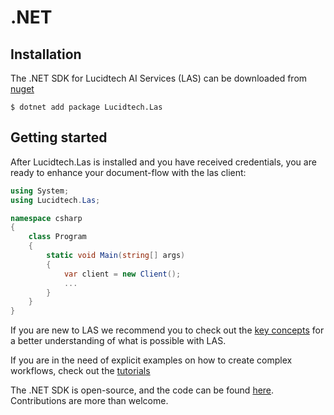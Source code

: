 # .NET

## Installation
The .NET SDK for Lucidtech AI Services (LAS) can be downloaded from 
[nuget](nuget.org/packages/Lucidtech.Las)

```commandline
$ dotnet add package Lucidtech.Las
```


## Getting started 
After Lucidtech.Las is installed and you have received credentials, 
you are ready to enhance your document-flow with the las client:
```cs
using System;
using Lucidtech.Las;

namespace csharp
{
    class Program
    {
        static void Main(string[] args)
        {
            var client = new Client();
            ... 
        }
    }
}
```
If you are new to LAS we recommend you to check out the [key concepts](../../introduction) 
for a better understanding of what is possible with LAS.

If you are in the need of explicit examples on how to create complex workflows, 
check out the [tutorials](../../tutorials) 

The .NET SDK is open-source, and the code can be found [here](https://github.com/LucidtechAI/las-sdk-net).
Contributions are more than welcome.
